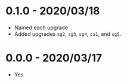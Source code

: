 # 0.1.0 - 2020/03/18
* Named each upgrade
* Added upgrades `sg2`, `sg3`, `sg4`, `cu1`, and `sg5`.
# 0.0.0 - 2020/03/17
* Yes